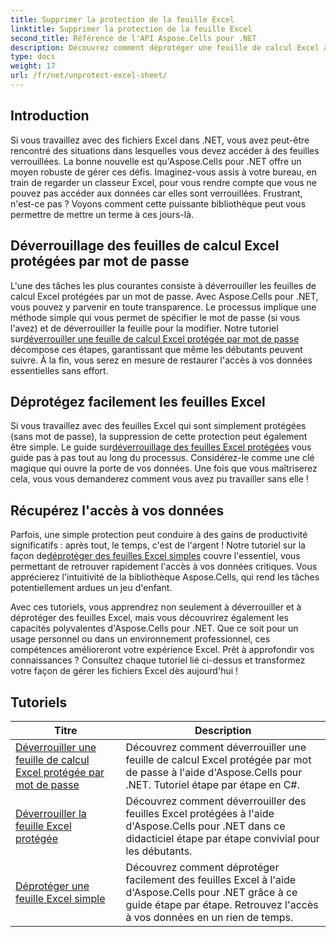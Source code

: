 ```yaml
---
title: Supprimer la protection de la feuille Excel
linktitle: Supprimer la protection de la feuille Excel
second_title: Référence de l'API Aspose.Cells pour .NET
description: Découvrez comment déprotéger une feuille de calcul Excel à l'aide d'Aspose.Cells pour .NET. Tutoriels détaillés pour les développeurs en C#.
type: docs
weight: 17
url: /fr/net/unprotect-excel-sheet/
---
```

## Introduction

Si vous travaillez avec des fichiers Excel dans .NET, vous avez peut-être rencontré des situations dans lesquelles vous devez accéder à des feuilles verrouillées. La bonne nouvelle est qu'Aspose.Cells pour .NET offre un moyen robuste de gérer ces défis. Imaginez-vous assis à votre bureau, en train de regarder un classeur Excel, pour vous rendre compte que vous ne pouvez pas accéder aux données car elles sont verrouillées. Frustrant, n'est-ce pas ? Voyons comment cette puissante bibliothèque peut vous permettre de mettre un terme à ces jours-là.

## Déverrouillage des feuilles de calcul Excel protégées par mot de passe 

 L'une des tâches les plus courantes consiste à déverrouiller les feuilles de calcul Excel protégées par un mot de passe. Avec Aspose.Cells pour .NET, vous pouvez y parvenir en toute transparence. Le processus implique une méthode simple qui vous permet de spécifier le mot de passe (si vous l'avez) et de déverrouiller la feuille pour la modifier. Notre tutoriel sur[déverrouiller une feuille de calcul Excel protégée par mot de passe](./unlock-password-protected-excel-worksheet/) décompose ces étapes, garantissant que même les débutants peuvent suivre. À la fin, vous serez en mesure de restaurer l'accès à vos données essentielles sans effort.

## Déprotégez facilement les feuilles Excel 

 Si vous travaillez avec des feuilles Excel qui sont simplement protégées (sans mot de passe), la suppression de cette protection peut également être simple. Le guide sur[déverrouillage des feuilles Excel protégées](./unlock-protected-excel-sheet/) vous guide pas à pas tout au long du processus. Considérez-le comme une clé magique qui ouvre la porte de vos données. Une fois que vous maîtriserez cela, vous vous demanderez comment vous avez pu travailler sans elle !

## Récupérez l'accès à vos données 

 Parfois, une simple protection peut conduire à des gains de productivité significatifs : après tout, le temps, c'est de l'argent ! Notre tutoriel sur la façon de[déprotéger des feuilles Excel simples](./unprotect-simple-excel-sheet/) couvre l'essentiel, vous permettant de retrouver rapidement l'accès à vos données critiques. Vous apprécierez l'intuitivité de la bibliothèque Aspose.Cells, qui rend les tâches potentiellement ardues un jeu d'enfant. 

Avec ces tutoriels, vous apprendrez non seulement à déverrouiller et à déprotéger des feuilles Excel, mais vous découvrirez également les capacités polyvalentes d'Aspose.Cells pour .NET. Que ce soit pour un usage personnel ou dans un environnement professionnel, ces compétences amélioreront votre expérience Excel. Prêt à approfondir vos connaissances ? Consultez chaque tutoriel lié ci-dessus et transformez votre façon de gérer les fichiers Excel dès aujourd'hui !


## Tutoriels 
| Titre | Description |
| --- | --- |
| [Déverrouiller une feuille de calcul Excel protégée par mot de passe](./unlock-password-protected-excel-worksheet/) | Découvrez comment déverrouiller une feuille de calcul Excel protégée par mot de passe à l'aide d'Aspose.Cells pour .NET. Tutoriel étape par étape en C#. |  
| [Déverrouiller la feuille Excel protégée](./unlock-protected-excel-sheet/) | Découvrez comment déverrouiller des feuilles Excel protégées à l'aide d'Aspose.Cells pour .NET dans ce didacticiel étape par étape convivial pour les débutants.  |  
| [Déprotéger une feuille Excel simple](./unprotect-simple-excel-sheet/) | Découvrez comment déprotéger facilement des feuilles Excel à l'aide d'Aspose.Cells pour .NET grâce à ce guide étape par étape. Retrouvez l'accès à vos données en un rien de temps. |  